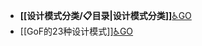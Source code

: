 - **[[设计模式分类/📋目录|设计模式分类]]**[♿GO](./设计模式分类/📋目录.md)
- [[GoF的23种设计模式]][♿GO](https://github.com/FourteenD/Note/blob/main/技术/设计模式/GoF的23种设计模式/GoF的23种设计模式.md)
